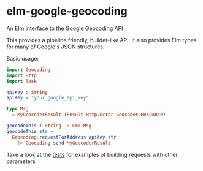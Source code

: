 # elm-google-geocoding

An Elm interface to the [Google Geocoding API](https://developers.google.com/maps/documentation/geocoding/intro)

This provides a pipeline friendly, builder-like API. It also provides Elm types for many of Google's JSON structures.

Basic usage:

```elm
import Geocoding
import Http
import Task

apiKey : String
apiKey = "your_google_api_key"

type Msg
  = MyGeocoderResult (Result Http.Error Geocoder.Response)

geocodeThis : String -> Cmd Msg
geocodeThis str =
  Geocoding.requestForAddress apiKey str
    |> Geocoding.send MyGeocoderResult    
```

Take a look at the [tests](tests/Tests.elm) for examples of building requests with other parameters
